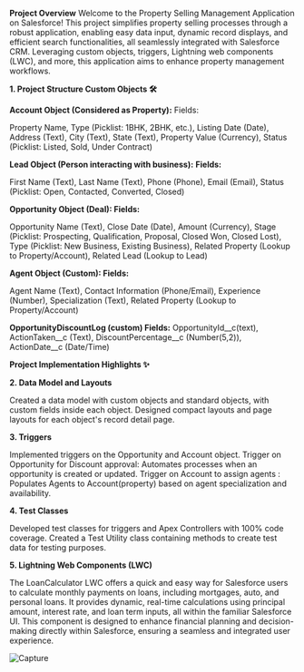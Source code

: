**Project Overview**
Welcome to the Property Selling Management Application on Salesforce! This project simplifies property selling processes through a robust application, enabling easy data input, dynamic record displays, and efficient search functionalities, all seamlessly integrated with Salesforce CRM. Leveraging custom objects, triggers, Lightning web components (LWC), and more, this application aims to enhance property management workflows.

**1. **Project Structure
Custom Objects 🛠️****

**Account Object (Considered as Property):**
Fields:

Property Name, Type (Picklist: 1BHK, 2BHK, etc.), Listing Date (Date), Address (Text), City (Text), State (Text), Property Value (Currency), Status (Picklist: Listed, Sold, Under Contract)

**Lead Object (Person interacting with business):**
**Fields:**

First Name (Text), Last Name (Text), Phone (Phone), Email (Email), Status (Picklist: Open, Contacted, Converted, Closed)

**Opportunity Object (Deal):
Fields:**

Opportunity Name (Text), Close Date (Date), Amount (Currency), Stage (Picklist: Prospecting, Qualification, Proposal, Closed Won, Closed Lost), Type (Picklist: New Business, Existing Business), Related Property (Lookup to Property/Account), Related Lead (Lookup to Lead)

**Agent Object (Custom):
Fields:**

Agent Name (Text), Contact Information (Phone/Email), Experience (Number), Specialization (Text), Related Property (Lookup to Property/Account)

**OpportunityDiscountLog (custom)
Fields:**
OpportunityId__c(text), ActionTaken__c (Text), DiscountPercentage__c (Number(5,2)), ActionDate__c (Date/Time)

**Project Implementation Highlights ✨**

**2. **Data** Model and Layouts**

Created a data model with custom objects and standard objects, with custom fields inside each object.
Designed compact layouts and page layouts for each object's record detail page.

**3. Triggers**

Implemented triggers on the Opportunity and Account object.
Trigger on Opportunity for Discount approval: Automates processes when an opportunity is created or updated.
Trigger on Account to assign agents : Populates Agents to Account(property) based on agent specialization and availability.

**4. Test Classes**

Developed test classes for triggers and Apex Controllers with 100% code coverage.
Created a Test Utility class containing methods to create test data for testing purposes.

**5. Lightning Web Components (LWC)**

The LoanCalculator LWC offers a quick and easy way for Salesforce users to calculate monthly payments on loans, including mortgages, auto, and personal loans. It provides dynamic, real-time calculations using principal amount, interest rate, and loan term inputs, all within the familiar Salesforce UI. This component is designed to enhance financial planning and decision-making directly within Salesforce, ensuring a seamless and integrated user experience.

![Capture](https://github.com/divya609/selfproject/assets/159016990/d8381dba-c943-4e5d-9f1d-d8a264d95c16)

